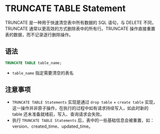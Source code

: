 # TRUNCATE TABLE Statement

TRUNCATE 是一种用于快速清空表中所有数据的 SQL 语句，与 DELETE 不同，TRUNCATE 通常以更高效的方式删除表中的所有行。TRUNCATE 操作直接重置表的数据，而不记录逐行删除操作。

## 语法

```sql
TRUNCATE TABLE table_name;
```
* `table_name` 指定需要清空的表名

## 注意事项

* `TRUNCATE TABLE Statements` 实现是通过 `drop table` + `create table` 实现，这一操作并非原子操作，在执行的过程中如有请求持续写入，如此时新的 table 还未准备就绪前，写入、查询请求会失败。
* 执行 `TRUNCATE TABLE Statements` 后，表中的一些基础信息会被重置，如：version、created_time、updated_time。
